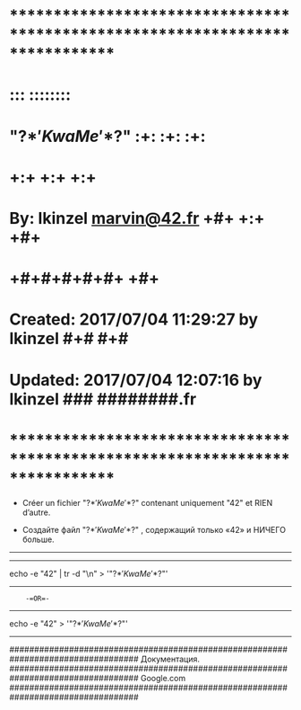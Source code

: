 # **************************************************************************** #
#                                                                              #
#                                                         :::      ::::::::    #
#    "\?$*'KwaMe'*$?\"                                  :+:      :+:    :+:    #
#                                                     +:+ +:+         +:+      #
#    By: lkinzel <marvin@42.fr>                     +#+  +:+       +#+         #
#                                                 +#+#+#+#+#+   +#+            #
#    Created: 2017/07/04 11:29:27 by lkinzel           #+#    #+#              #
#    Updated: 2017/07/04 12:07:16 by lkinzel          ###   ########.fr        #
#                                                                              #
# **************************************************************************** #

 - Créer un fichier "\?$*'KwaMe'*$?\" contenant uniquement "42" et RIEN d’autre.

 - Создайте файл "\?$*'KwaMe'*$?\" , содержащий только «42» и НИЧЕГО больше.

_________________________________________________________________________________
_________________________________________________________________________________
echo -e "42" | tr -d "\n" > '"\?$*'KwaMe'*$?\"'
_________________________________________________________________________________
		-=OR=-
_________________________________________________________________________________
echo -e "42" > '"\?$*'KwaMe'*$?\"'
_________________________________________________________________________________

##################################################################################
Документация.
##################################################################################
Google.com
##################################################################################
